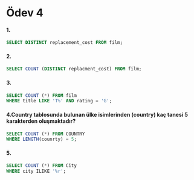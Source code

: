 # Ödev 4
#### 1.
```sql
SELECT DISTINCT replacement_cost FROM film; 
```
#### 2.
```sql
SELECT COUNT (DISTINCT replacment_cost) FROM film; 
```
#### 3.
```sql
SELECT COUNT (*) FROM film 
WHERE title LIKE 'T%' AND rating = 'G';
```
#### 4.Country tablosunda bulunan ülke isimlerinden (country) kaç tanesi 5 karakterden oluşmaktadır?
```sql
SELECT COUNT (*) FROM COUNTRY 
WHERE LENGTH(counrty) = 5;
```
#### 5.
```sql
SELECT COUNT (*) FROM City 
WHERE city ILIKE '%r';